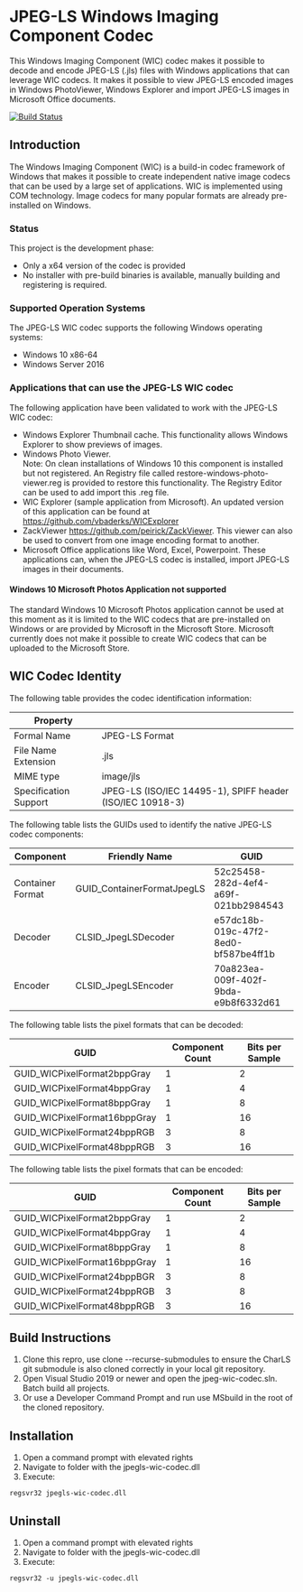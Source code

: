 # JPEG-LS Windows Imaging Component Codec

This Windows Imaging Component (WIC) codec makes it possible to decode and encode JPEG-LS (.jls) files with Windows applications that can leverage WIC codecs. It makes it possible to view JPEG-LS encoded images in Windows PhotoViewer, Windows Explorer and import JPEG-LS images in Microsoft Office documents.

[![Build Status](https://dev.azure.com/team-charls/jpegls-wic-codec/_apis/build/status/team-charls.jpegls-wic-codec?branchName=master)](https://dev.azure.com/team-charls/jpegls-wic-codec/_build/latest?definitionId=1&branchName=master)

## Introduction

The Windows Imaging Component (WIC) is a build-in codec framework of Windows that makes it possible to create independent native image codecs that can be used by a large set of applications. WIC is implemented using COM technology. Image codecs for many popular formats are already pre-installed on Windows.

### Status

This project is the development phase:

- Only a x64 version of the codec is provided
- No installer with pre-build binaries is available, manually building and registering is required.

### Supported Operation Systems

The JPEG-LS WIC codec supports the following Windows operating systems:

- Windows 10 x86-64
- Windows Server 2016

### Applications that can use the JPEG-LS WIC codec

The following application have been validated to work with the JPEG-LS WIC codec:

- Windows Explorer Thumbnail cache. This functionality allows Windows Explorer to show previews of images.
- Windows Photo Viewer.  
 Note: On clean installations of Windows 10 this component is installed but not registered. An Registry file called restore-windows-photo-viewer.reg is provided to restore this functionality. The Registry Editor can be used to add import this .reg file.
- WIC Explorer (sample application from Microsoft). An updated version of this application can be found at <https://github.com/vbaderks/WICExplorer>
- ZackViewer <https://github.com/peirick/ZackViewer>. This viewer can also be used to convert from one image encoding format to another.
- Microsoft Office applications like Word, Excel, Powerpoint. These applications can, when the JPEG-LS codec is installed, import JPEG-LS images in their documents.

#### Windows 10 Microsoft Photos Application not supported

The standard Windows 10 Microsoft Photos application cannot be used at this moment as it is limited to the WIC codecs that are pre-installed on Windows or are provided by Microsoft in the Microsoft Store.
Microsoft currently does not make it possible to create WIC codecs that can be uploaded to the Microsoft Store.

## WIC Codec Identity

The following table provides the codec identification information:

|Property||
|---|---|
|Formal Name|JPEG-LS Format|
|File Name Extension|.jls|
|MIME type| image/jls|
|Specification Support| JPEG-LS (ISO/IEC 14495-1), SPIFF header (ISO/IEC 10918-3)|

The following table lists the GUIDs used to identify the native JPEG-LS codec components:

|Component|Friendly Name|GUID
|---|---|---|
|Container Format|GUID_ContainerFormatJpegLS|52c25458-282d-4ef4-a69f-021bb2984543
|Decoder|CLSID_JpegLSDecoder|e57dc18b-019c-47f2-8ed0-bf587be4ff1b|
|Encoder|CLSID_JpegLSEncoder|70a823ea-009f-402f-9bda-e9b8f6332d61|

The following table lists the pixel formats that can be decoded:

|GUID|Component Count|Bits per Sample
|---|---|---|
|GUID_WICPixelFormat2bppGray|1|2|
|GUID_WICPixelFormat4bppGray|1|4|
|GUID_WICPixelFormat8bppGray|1|8|
|GUID_WICPixelFormat16bppGray|1|16|
|GUID_WICPixelFormat24bppRGB|3|8|
|GUID_WICPixelFormat48bppRGB|3|16|

The following table lists the pixel formats that can be encoded:

|GUID|Component Count|Bits per Sample
|---|---|---|
|GUID_WICPixelFormat2bppGray|1|2|
|GUID_WICPixelFormat4bppGray|1|4|
|GUID_WICPixelFormat8bppGray|1|8|
|GUID_WICPixelFormat16bppGray|1|16|
|GUID_WICPixelFormat24bppBGR|3|8|
|GUID_WICPixelFormat24bppRGB|3|8|
|GUID_WICPixelFormat48bppRGB|3|16|

## Build Instructions

1. Clone this repro, use clone --recurse-submodules to ensure the CharLS git submodule is also cloned correctly in your local git repository.
1. Open Visual Studio 2019 or newer and open the jpeg-wic-codec.sln. Batch build all projects.  
1. Or use a Developer Command Prompt and run use MSbuild in the root of the cloned repository.

## Installation

1. Open a command prompt with elevated rights
1. Navigate to folder with the jpegls-wic-codec.dll
1. Execute:

```shell
regsvr32 jpegls-wic-codec.dll
```

## Uninstall

1. Open a command prompt with elevated rights
1. Navigate to folder with the jpegls-wic-codec.dll
1. Execute:

```shell
regsvr32 -u jpegls-wic-codec.dll
```
